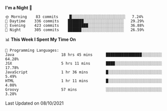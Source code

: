 <!--START_SECTION:waka-->
**I'm a Night 🦉** 

```text
🌞 Morning    83 commits     █░░░░░░░░░░░░░░░░░░░░░░░░   7.24% 
🌆 Daytime    336 commits    ███████░░░░░░░░░░░░░░░░░░   29.29% 
🌃 Evening    423 commits    █████████░░░░░░░░░░░░░░░░   36.88% 
🌙 Night      305 commits    ██████░░░░░░░░░░░░░░░░░░░   26.59%

```


📊 **This Week I Spent My Time On** 

```text
💬 Programming Languages: 
Java                     18 hrs 45 mins      ████████████████░░░░░░░░░   64.28% 
JSX                      5 hrs 11 mins       ████░░░░░░░░░░░░░░░░░░░░░   17.78% 
JavaScript               1 hr 36 mins        █░░░░░░░░░░░░░░░░░░░░░░░░   5.49% 
HTML                     1 hr 11 mins        █░░░░░░░░░░░░░░░░░░░░░░░░   4.08% 
Groovy                   57 mins             ░░░░░░░░░░░░░░░░░░░░░░░░░   3.28%

```


 Last Updated on 08/10/2021
<!--END_SECTION:waka-->

